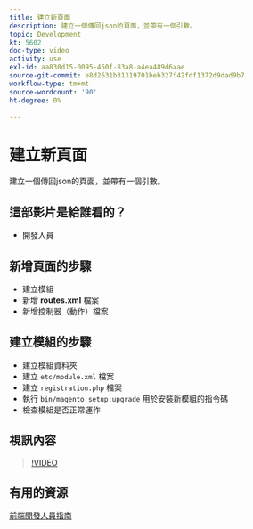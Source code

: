 ```yaml
---
title: 建立新頁面
description: 建立一個傳回json的頁面，並帶有一個引數。
topic: Development
kt: 5602
doc-type: video
activity: use
exl-id: aa830d15-0095-450f-83a8-a4ea489d6aae
source-git-commit: e8d2631b31319701beb327f42fdf1372d9dad9b7
workflow-type: tm+mt
source-wordcount: '90'
ht-degree: 0%

---
```


# 建立新頁面

建立一個傳回json的頁面，並帶有一個引數。

## 這部影片是給誰看的？

- 開發人員

## 新增頁面的步驟

- 建立模組
- 新增 **routes.xml** 檔案
- 新增控制器（動作）檔案

## 建立模組的步驟

- 建立模組資料夾
- 建立 `etc/module.xml` 檔案
- 建立 `registration.php` 檔案
- 執行 `bin/magento setup:upgrade` 用於安裝新模組的指令碼
- 檢查模組是否正常運作

## 視訊內容

>[!VIDEO](https://video.tv.adobe.com/v/35816?quality=12&learn=on)

## 有用的資源

[前端開發人員指南](https://developer.adobe.com/commerce/frontend-core/guide/)

